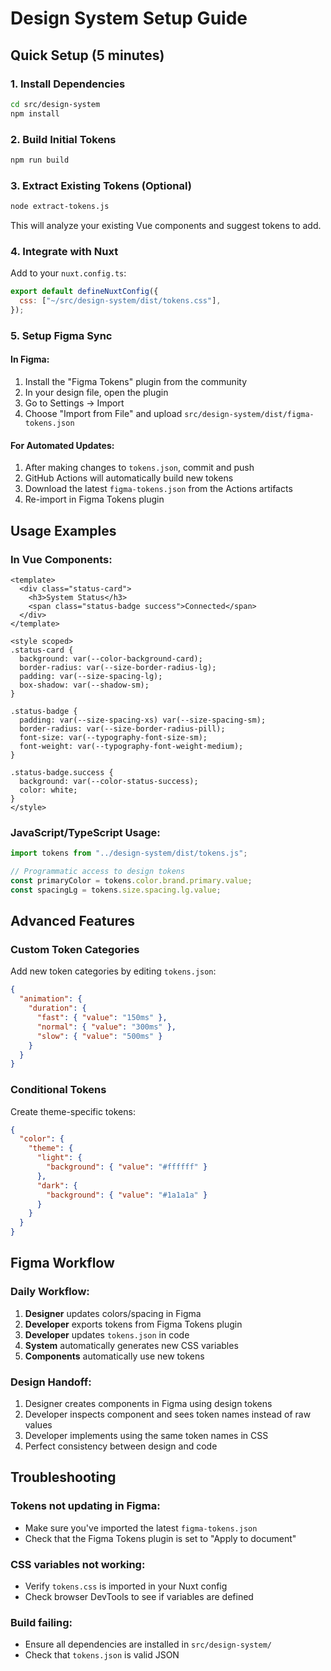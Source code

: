 # Design System Setup Guide

## Quick Setup (5 minutes)

### 1. Install Dependencies

```bash
cd src/design-system
npm install
```

### 2. Build Initial Tokens

```bash
npm run build
```

### 3. Extract Existing Tokens (Optional)

```bash
node extract-tokens.js
```

This will analyze your existing Vue components and suggest tokens to add.

### 4. Integrate with Nuxt

Add to your `nuxt.config.ts`:

```javascript
export default defineNuxtConfig({
  css: ["~/src/design-system/dist/tokens.css"],
});
```

### 5. Setup Figma Sync

#### In Figma:

1. Install the "Figma Tokens" plugin from the community
2. In your design file, open the plugin
3. Go to Settings → Import
4. Choose "Import from File" and upload `src/design-system/dist/figma-tokens.json`

#### For Automated Updates:

1. After making changes to `tokens.json`, commit and push
2. GitHub Actions will automatically build new tokens
3. Download the latest `figma-tokens.json` from the Actions artifacts
4. Re-import in Figma Tokens plugin

## Usage Examples

### In Vue Components:

```vue
<template>
  <div class="status-card">
    <h3>System Status</h3>
    <span class="status-badge success">Connected</span>
  </div>
</template>

<style scoped>
.status-card {
  background: var(--color-background-card);
  border-radius: var(--size-border-radius-lg);
  padding: var(--size-spacing-lg);
  box-shadow: var(--shadow-sm);
}

.status-badge {
  padding: var(--size-spacing-xs) var(--size-spacing-sm);
  border-radius: var(--size-border-radius-pill);
  font-size: var(--typography-font-size-sm);
  font-weight: var(--typography-font-weight-medium);
}

.status-badge.success {
  background: var(--color-status-success);
  color: white;
}
</style>
```

### JavaScript/TypeScript Usage:

```typescript
import tokens from "../design-system/dist/tokens.js";

// Programmatic access to design tokens
const primaryColor = tokens.color.brand.primary.value;
const spacingLg = tokens.size.spacing.lg.value;
```

## Advanced Features

### Custom Token Categories

Add new token categories by editing `tokens.json`:

```json
{
  "animation": {
    "duration": {
      "fast": { "value": "150ms" },
      "normal": { "value": "300ms" },
      "slow": { "value": "500ms" }
    }
  }
}
```

### Conditional Tokens

Create theme-specific tokens:

```json
{
  "color": {
    "theme": {
      "light": {
        "background": { "value": "#ffffff" }
      },
      "dark": {
        "background": { "value": "#1a1a1a" }
      }
    }
  }
}
```

## Figma Workflow

### Daily Workflow:

1. **Designer** updates colors/spacing in Figma
2. **Developer** exports tokens from Figma Tokens plugin
3. **Developer** updates `tokens.json` in code
4. **System** automatically generates new CSS variables
5. **Components** automatically use new tokens

### Design Handoff:

1. Designer creates components in Figma using design tokens
2. Developer inspects component and sees token names instead of raw values
3. Developer implements using the same token names in CSS
4. Perfect consistency between design and code

## Troubleshooting

### Tokens not updating in Figma:

- Make sure you've imported the latest `figma-tokens.json`
- Check that the Figma Tokens plugin is set to "Apply to document"

### CSS variables not working:

- Verify `tokens.css` is imported in your Nuxt config
- Check browser DevTools to see if variables are defined

### Build failing:

- Ensure all dependencies are installed in `src/design-system/`
- Check that `tokens.json` is valid JSON
